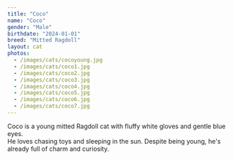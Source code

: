 ```yaml
---
title: "Coco"
name: "Coco"
gender: "Male"
birthdate: "2024-01-01"
breed: "Mitted Ragdoll"
layout: cat
photos:
  - /images/cats/cocoyoung.jpg
  - /images/cats/coco1.jpg
  - /images/cats/coco2.jpg
  - /images/cats/coco3.jpg
  - /images/cats/coco4.jpg
  - /images/cats/coco5.jpg
  - /images/cats/coco6.jpg
  - /images/cats/coco7.jpg
---
```


Coco is a young mitted Ragdoll cat with fluffy white gloves and gentle blue eyes.  
He loves chasing toys and sleeping in the sun. Despite being young, he's already full of charm and curiosity.

